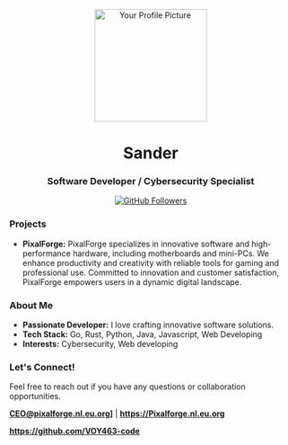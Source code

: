 <div align="center">
  <a href="https://yourusername.github.io">
    <img src="https://user-images.githubusercontent.com/yourusername/yourusername/main/profile-pic.png" alt="Your Profile Picture" width="200">
  </a>
  <h1 align="center">Sander</h1>
  <h3 align="center">Software Developer / Cybersecurity Specialist</h3>
</div>

<p align="center">
  <a href="https://github.com/VOY463-code">
    <img src="https://img.shields.io/github/followers/VOY463-code?style=social" alt="GitHub Followers">
  </a>
</p>

### Projects

* **PixalForge:** PixalForge specializes in innovative software and high-performance hardware, including motherboards and mini-PCs. We enhance productivity and creativity with reliable tools for gaming and professional use. Committed to innovation and customer satisfaction, PixalForge empowers users in a dynamic digital landscape.


### About Me

* **Passionate Developer:** I love crafting innovative software solutions.
* **Tech Stack:** Go, Rust, Python, Java, Javascript, Web Developing
* **Interests:** Cybersecurity, Web developing





### Let's Connect!

Feel free to reach out if you have any questions or collaboration opportunities.

**CEO@pixalforge.nl.eu.org]** | **https://Pixalforge.nl.eu.org**

**https://github.com/VOY463-code**
